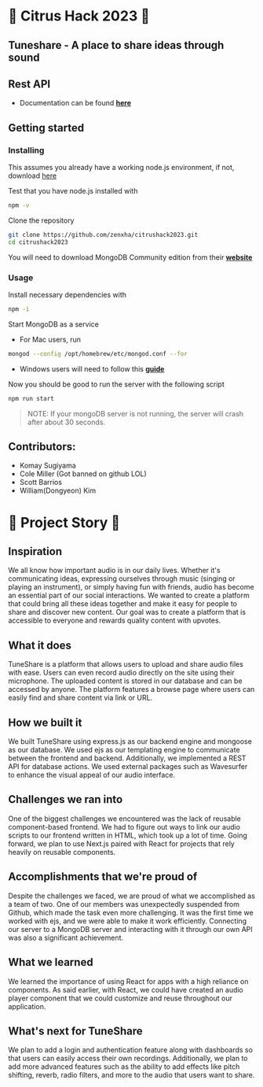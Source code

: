 # 🍊 Citrus Hack 2023 🍊
## Tuneshare - A place to share ideas through sound

## Rest API
- Documentation can be found [**here**](/docs/api.md)

## Getting started
### Installing
This assumes you already have a working node.js environment, if not, download [here](https://nodejs.org/en/download)

Test that you have node.js installed with
```sh
npm -v
```
Clone the repository
```sh
git clone https://github.com/zenxha/citrushack2023.git
cd citrushack2023
```

You will need to download MongoDB Community edition from their [**website**](https://www.mongodb.com/docs/manual/installation/)

### Usage

Install necessary dependencies with 
```sh
npm -i
```

Start MongoDB as a service
- For Mac users, run
```sh
mongod --config /opt/homebrew/etc/mongod.conf --for
```
- Windows users will need to follow this [**guide**](https://www.mongodb.com/docs/manual/tutorial/install-mongodb-on-windows/)

Now you should be good to run the server with the following script
```sh
npm run start
```
> NOTE: If your mongoDB server is not running, the server will crash after about 30 seconds.


## Contributors:

- Komay Sugiyama
- Cole Miller (Got banned on github LOL)
- Scott Barrios
- William(Dongyeon) Kim




# 📖 Project Story 📖

## Inspiration
We all know how important audio is in our daily lives. Whether it's communicating ideas, expressing ourselves through music (singing or playing an instrument), or simply having fun with friends, audio has become an essential part of our social interactions. We wanted to create a platform that could bring all these ideas together and make it easy for people to share and discover new content. Our goal was to create a platform that is accessible to everyone and rewards quality content with upvotes.
## What it does
TuneShare is a platform that allows users to upload and share audio files with ease. Users can even record audio directly on the site using their microphone. The uploaded content is stored in our database and can be accessed by anyone. The platform features a browse page where users can easily find and share content via link or URL.
## How we built it
We built TuneShare using express.js as our backend engine and mongoose as our database. We used ejs as our templating engine to communicate between the frontend and backend. Additionally, we implemented a REST API for database actions. We used external packages such as Wavesurfer to enhance the visual appeal of our audio interface.
## Challenges we ran into
One of the biggest challenges we encountered was the lack of reusable component-based frontend. We had to figure out ways to link our audio scripts to our frontend written in HTML, which took up a lot of time. Going forward, we plan to use Next.js paired with React for projects that rely heavily on reusable components.
## Accomplishments that we're proud of
Despite the challenges we faced, we are proud of what we accomplished as a team of two. One of our members was unexpectedly suspended from Github, which made the task even more challenging. It was the first time we worked with ejs, and we were able to make it work efficiently. Connecting our server to a MongoDB server and interacting with it through our own API was also a significant achievement.
## What we learned
We learned the importance of using React for apps with a high reliance on components. As said earlier, with React, we could have created an audio player component that we could customize and reuse throughout our application.
## What's next for TuneShare
We plan to add a login and authentication feature along with dashboards so that users can easily access their own recordings. Additionally, we plan to add more advanced features such as the ability to add effects like pitch shifting, reverb, radio filters, and more to the audio that users want to share.
